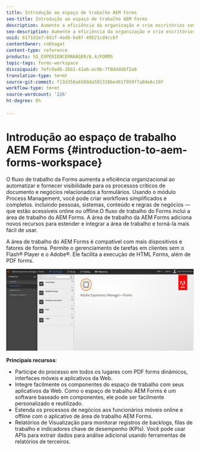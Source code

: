 ```yaml
---
title: Introdução ao espaço de trabalho AEM Forms
seo-title: Introdução ao espaço de trabalho AEM Forms
description: Aumente a eficiência da organização e crie escritórios sem papel por automação de processos comerciais usando a área de trabalho do LiveCycle AEM Forms.
seo-description: Aumente a eficiência da organização e crie escritórios sem papel por automação de processos comerciais usando a área de trabalho do LiveCycle AEM Forms.
uuid: 6171d1e7-8d1f-4adb-be8f-49521cd4cc6f
contentOwner: robhagat
content-type: reference
products: SG_EXPERIENCEMANAGER/6.4/FORMS
topic-tags: forms-workspace
discoiquuid: 7efc8ad6-2bb1-41a6-ac0b-7f8ddddbf2a6
translation-type: tm+mt
source-git-commit: f13d358a6508da5813186ed61f959f7a84e6c19f
workflow-type: tm+mt
source-wordcount: '226'
ht-degree: 0%

---
```



# Introdução ao espaço de trabalho AEM Forms {#introduction-to-aem-forms-workspace}

O fluxo de trabalho da Forms aumenta a eficiência organizacional ao automatizar e fornecer visibilidade para os processos críticos de documento e negócios relacionados a formulários. Usando o módulo Process Management, você pode criar workflows simplificados e completos. incluindo pessoas, sistemas, conteúdo e regras de negócios — que estão acessíveis online ou offline.O fluxo de trabalho do Forms inclui a área de trabalho do AEM Forms. A área de trabalho da AEM Forms adiciona novos recursos para estender e integrar a área de trabalho e torná-la mais fácil de usar.

A área de trabalho do AEM Forms é compatível com mais dispositivos e fatores de forma. Permite o gerenciamento de tarefas em clientes sem o Flash® Player e o Adobe®. Ele facilita a execução de HTML Forms, além de PDF forms.

![html-ws](assets/html-ws.png)

**Principais recursos**:

* Participe do processo em todos os lugares com PDF forms dinâmicos, interfaces móveis e aplicativos da Web.
* Integre facilmente os componentes do espaço de trabalho com seus aplicativos da Web. Como o espaço de trabalho AEM Forms é um software baseado em componentes, ele pode ser facilmente personalizado e reutilizado.
* Estenda os processos de negócios aos funcionários móveis online e offline com o aplicativo de área de trabalho AEM Forms.
* Relatórios de Visualização para monitorar registros de backlogs, filas de trabalho e indicadores chave de desempenho (KPIs). Você pode usar APIs para extrair dados para análise adicional usando ferramentas de relatórios de terceiros.

